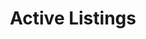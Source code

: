 ---
layout: blog-detail
styleoverrides: '/blog.css'

title: Active Listings
template: alllistings.hbt
---